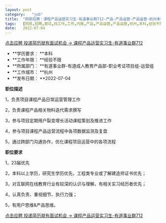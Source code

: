 ```yaml
---
layout:	post
category:	"job"
title:	"网易招聘：课程产品运营实习生-有道事业群712-产品-产品运营-产品运营-杭州本科经验不限"
tags:	[网易,招聘,面试,找工作,工作,内推,产品,产品运营,产品运营,杭州,本科,经验不限]
date:	2022-07-04
---
```


[点击应聘 投递简历就有面试机会 ->  课程产品运营实习生-有道事业群712](http://mobile.bole.netease.com/bole/boleDetail?id=41321&employeeId=346f03c3cda5f04c&key=all)



- **学历要求： **本科
- **工作年限： **经验不限
- **所属部门： **有道事业群-有道成人教育产品部-职业考证项目组-运营组
- **工作城市： **杭州
- **发布日期： **2022-07-04



**职位描述**

1，负责项目课程产品日常运营管理工作

2，负责课程产品相关物料迭代需求撰写

3，参与项目定期用户裂变增长活动课程策划及推进工作

4，参与项目课程产品运营流程中各项数据监测及复盘

5，通过跨部门沟通协作，优化课程项目运营中的各项流程



**职位要求**

1，23届优先

2，本科以上学历，研究生学历优先，工程类专业或了解建造师证书优先；

3，对互联网在线教育行业有较深的认识与理解，有相关实习经历者优先；

4，认真负责、重视细节、执行力强；

5，有用户思维&amp;产品思维。



[点击应聘 投递简历就有面试机会 ->  课程产品运营实习生-有道事业群712](http://mobile.bole.netease.com/bole/boleDetail?id=41321&employeeId=346f03c3cda5f04c&key=all)